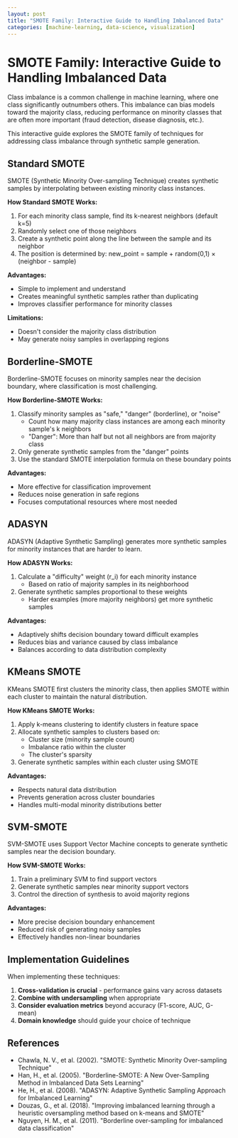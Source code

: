 ```yaml
---
layout: post
title: "SMOTE Family: Interactive Guide to Handling Imbalanced Data"
categories: [machine-learning, data-science, visualization]
---
```


# SMOTE Family: Interactive Guide to Handling Imbalanced Data

Class imbalance is a common challenge in machine learning, where one class significantly outnumbers others. This imbalance can bias models toward the majority class, reducing performance on minority classes that are often more important (fraud detection, disease diagnosis, etc.).

This interactive guide explores the SMOTE family of techniques for addressing class imbalance through synthetic sample generation.

## Standard SMOTE

SMOTE (Synthetic Minority Over-sampling Technique) creates synthetic samples by interpolating between existing minority class instances.

<div class="canvas-container">
  <canvas id="standard-smote-canvas" width="700" height="400" class="border rounded"></canvas>
</div>

**How Standard SMOTE Works:**
1. For each minority class sample, find its k-nearest neighbors (default k=5)
2. Randomly select one of those neighbors
3. Create a synthetic point along the line between the sample and its neighbor
4. The position is determined by: new_point = sample + random(0,1) × (neighbor - sample)

**Advantages:**
- Simple to implement and understand
- Creates meaningful synthetic samples rather than duplicating
- Improves classifier performance for minority classes

**Limitations:**
- Doesn't consider the majority class distribution
- May generate noisy samples in overlapping regions

## Borderline-SMOTE

Borderline-SMOTE focuses on minority samples near the decision boundary, where classification is most challenging.

<div class="canvas-container">
  <canvas id="borderline-smote-canvas" width="700" height="400" class="border rounded"></canvas>
</div>

**How Borderline-SMOTE Works:**
1. Classify minority samples as "safe," "danger" (borderline), or "noise"
   - Count how many majority class instances are among each minority sample's k neighbors
   - "Danger": More than half but not all neighbors are from majority class
2. Only generate synthetic samples from the "danger" points
3. Use the standard SMOTE interpolation formula on these boundary points

**Advantages:**
- More effective for classification improvement
- Reduces noise generation in safe regions
- Focuses computational resources where most needed

## ADASYN

ADASYN (Adaptive Synthetic Sampling) generates more synthetic samples for minority instances that are harder to learn.

<div class="canvas-container">
  <canvas id="adasyn-canvas" width="700" height="400" class="border rounded"></canvas>
</div>

**How ADASYN Works:**
1. Calculate a "difficulty" weight (r_i) for each minority instance
   - Based on ratio of majority samples in its neighborhood
2. Generate synthetic samples proportional to these weights
   - Harder examples (more majority neighbors) get more synthetic samples

**Advantages:**
- Adaptively shifts decision boundary toward difficult examples
- Reduces bias and variance caused by class imbalance
- Balances according to data distribution complexity

## KMeans SMOTE

KMeans SMOTE first clusters the minority class, then applies SMOTE within each cluster to maintain the natural distribution.

<div class="canvas-container">
  <canvas id="kmeans-smote-canvas" width="700" height="400" class="border rounded"></canvas>
</div>

**How KMeans SMOTE Works:**
1. Apply k-means clustering to identify clusters in feature space
2. Allocate synthetic samples to clusters based on:
   - Cluster size (minority sample count)
   - Imbalance ratio within the cluster
   - The cluster's sparsity
3. Generate synthetic samples within each cluster using SMOTE

**Advantages:**
- Respects natural data distribution
- Prevents generation across cluster boundaries
- Handles multi-modal minority distributions better

## SVM-SMOTE

SVM-SMOTE uses Support Vector Machine concepts to generate synthetic samples near the decision boundary.

<div class="canvas-container">
  <canvas id="svm-smote-canvas" width="700" height="400" class="border rounded"></canvas>
</div>

**How SVM-SMOTE Works:**
1. Train a preliminary SVM to find support vectors
2. Generate synthetic samples near minority support vectors
3. Control the direction of synthesis to avoid majority regions

**Advantages:**
- More precise decision boundary enhancement
- Reduced risk of generating noisy samples
- Effectively handles non-linear boundaries

## Implementation Guidelines

When implementing these techniques:

1. **Cross-validation is crucial** - performance gains vary across datasets
2. **Combine with undersampling** when appropriate
3. **Consider evaluation metrics** beyond accuracy (F1-score, AUC, G-mean)
4. **Domain knowledge** should guide your choice of technique

## References

- Chawla, N. V., et al. (2002). "SMOTE: Synthetic Minority Over-sampling Technique"
- Han, H., et al. (2005). "Borderline-SMOTE: A New Over-Sampling Method in Imbalanced Data Sets Learning"
- He, H., et al. (2008). "ADASYN: Adaptive Synthetic Sampling Approach for Imbalanced Learning"
- Douzas, G., et al. (2018). "Improving imbalanced learning through a heuristic oversampling method based on k-means and SMOTE"
- Nguyen, H. M., et al. (2011). "Borderline over-sampling for imbalanced data classification"

<script src="{{ site.baseurl }}/assets/js/smote-animations.js"></script>